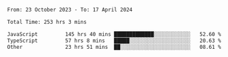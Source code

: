 

<!--START_SECTION:waka-->

```txt
From: 23 October 2023 - To: 17 April 2024

Total Time: 253 hrs 3 mins

JavaScript         145 hrs 40 mins █████████████░░░░░░░░░░░░   52.60 %
TypeScript         57 hrs 8 mins   █████░░░░░░░░░░░░░░░░░░░░   20.63 %
Other              23 hrs 51 mins  ██░░░░░░░░░░░░░░░░░░░░░░░   08.61 %
```

<!--END_SECTION:waka-->
